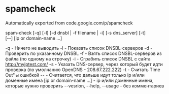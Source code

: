 # spamcheck
Automatically exported from code.google.com/p/spamcheck

spam-check [-q] [-l] [-d dnsbl | -f filename | -i] [-s dns_server] [-t] \
           [--] [ip or domain-name ...]

   -q           - Ничего не выводить
   -l           - Показать список DNSBL-серверов
   -d           - Проверить по указанному DNSBL
   -f           - Взять список DNSBL-серверов из файла (по одному на строчку)
   -i           - Сграбить список DNSBL с сайта http://myiptest.com/
   -s           - Указать DNS-сервер, через который будет идти проверка 
                  (по умолчанию OpenDNS - 208.67.222.222)
   -t           - Считать Time Out''ы ошибкой
   --           - Считается, что дальше идут только ip и/или доменные имена
   [ip or domain-name ...]      - ip и/или доменные имена, которые нужно проверить
   --vesrion, --help, --usage   - без комментариев
